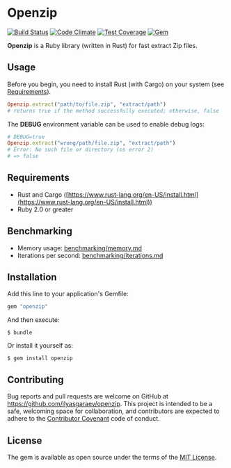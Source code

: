 # Openzip

[![Build Status](https://img.shields.io/travis/ilyasgaraev/openzip/master.svg?style=flat-square)](https://travis-ci.org/ilyasgaraev/openzip)
[![Code Climate](https://img.shields.io/codeclimate/github/ilyasgaraev/openzip.svg?style=flat-square)](https://codeclimate.com/github/ilyasgaraev/openzip)
[![Test Coverage](https://img.shields.io/codeclimate/coverage/github/ilyasgaraev/openzip.svg?style=flat-square)](https://codeclimate.com/github/ilyasgaraev/openzip/coverage)
[![Gem](https://img.shields.io/gem/v/openzip.svg?style=flat-square)](https://github.com/ilyasgaraev/openzip)


**Openzip** is a Ruby library (written in Rust) for fast extract Zip files.

## Usage

Before you begin, you need to install Rust (with Cargo) on your system (see [Requirements](#requirements)).

```ruby
Openzip.extract("path/to/file.zip", "extract/path")
# returns true if the method successfully executed; otherwise, false
```

The **DEBUG** environment variable can be used to enable debug logs:

```ruby
# DEBUG=true
Openzip.extract("wrong/path/file.zip", "extract/path")
# Error: No such file or directory (os error 2)
# => false
```

## Requirements

* Rust and Cargo ([https://www.rust-lang.org/en-US/install.html](https://www.rust-lang.org/en-US/install.html))
* Ruby 2.0 or greater

## Benchmarking

* Memory usage: [benchmarking/memory.md](benchmarking/memory.md)
* Iterations per second: [benchmarking/iterations.md](benchmarking/iterations.md)

## Installation

Add this line to your application's Gemfile:

```ruby
gem "openzip"
```

And then execute:

    $ bundle

Or install it yourself as:

    $ gem install openzip

## Contributing

Bug reports and pull requests are welcome on GitHub at https://github.com/ilyasgaraev/openzip. This project is intended to be a safe, welcoming space for collaboration, and contributors are expected to adhere to the [Contributor Covenant](http://contributor-covenant.org) code of conduct.


## License

The gem is available as open source under the terms of the [MIT License](http://opensource.org/licenses/MIT).
